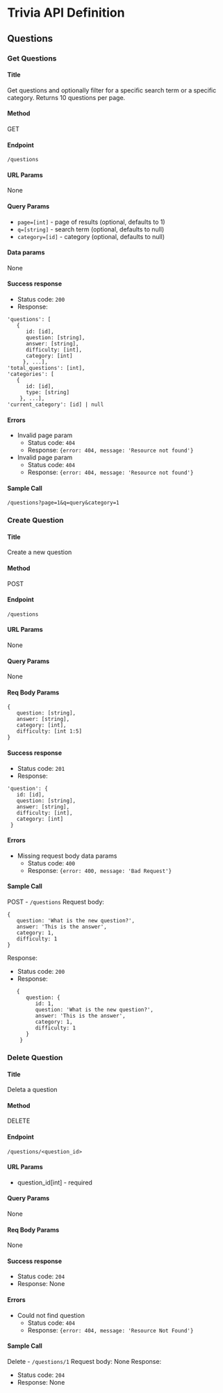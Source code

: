# Trivia API Definition
## Questions
### Get Questions
#### Title
Get questions and optionally filter for a specific search term or a specific category. Returns 10 questions per page.
#### Method
GET
#### Endpoint
`/questions`
#### URL Params
None
#### Query Params
- `page=[int]` - page of results (optional, defaults to 1)
- `q=[string]` - search term (optional, defaults to null)
- `category=[id]` - category (optional, defaults to null)
#### Data params
None
#### Success response
- Status code: `200`
- Response:
```
'questions': [
   {
      id: [id],
      question: [string],
      answer: [string],
      difficulty: [int],
      category: [int]
     }, ...],
'total_questions': [int],
'categories': [
   {
      id: [id],
      type: [string]
    }, ...],
'current_category': [id] | null
```
#### Errors
- Invalid page param
   - Status code: `404`
   - Response: `{error: 404, message: 'Resource not found'}`
- Invalid page param
   - Status code: `404`
   - Response: `{error: 404, message: 'Resource not found'}`
#### Sample Call
`/questions?page=1&q=query&category=1`
### Create Question
#### Title
Create a new question
#### Method
POST
#### Endpoint
`/questions`
#### URL Params
None
#### Query Params
None
#### Req Body Params
```
{
   question: [string],
   answer: [string],
   category: [int],
   difficulty: [int 1:5]
}
```
#### Success response
- Status code: `201`
- Response:
```
'question': {
   id: [id],
   question: [string],
   answer: [string],
   difficulty: [int],
   category: [int]
 }
```
#### Errors
- Missing request body data params
   - Status code: `400`
   - Response: `{error: 400, message: 'Bad Request'}`
#### Sample Call
POST - `/questions`
Request body:
```
{
   question: 'What is the new question?',
   answer: 'This is the answer',
   category: 1,
   difficulty: 1
}
```
Response:
   - Status code: `200`
   - Response: 
   ```
      {
         question: {
            id: 1,
            question: 'What is the new question?',
            answer: 'This is the answer',
            category: 1,
            difficulty: 1
         }
       }
   ```
### Delete Question
#### Title
Deleta a  question
#### Method
DELETE
#### Endpoint
`/questions/<question_id>`
#### URL Params
- question_id[int] - required
#### Query Params
None
#### Req Body Params
None
#### Success response
- Status code: `204`
- Response: None
#### Errors
- Could not find question
   - Status code: `404`
   - Response: `{error: 404, message: 'Resource Not Found'}`
#### Sample Call
Delete - `/questions/1`
Request body:
None
Response:
   - Status code: `204`
   - Response: None

